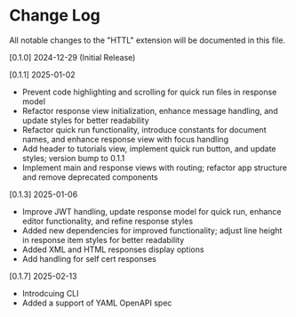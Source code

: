 # Change Log

All notable changes to the "HTTL" extension will be documented in this file.

[0.1.0] 2024-12-29 (Initial Release)

[0.1.1] 2025-01-02

- Prevent code highlighting and scrolling for quick run files in response model
- Refactor response view initialization, enhance message handling, and update styles for better readability
- Refactor quick run functionality, introduce constants for document names, and enhance response view with focus handling
- Add header to tutorials view, implement quick run button, and update styles; version bump to 0.1.1
- Implement main and response views with routing; refactor app structure and remove deprecated components

[0.1.3] 2025-01-06

- Improve JWT handling, update response model for quick run, enhance editor functionality, and refine response styles
- Added new dependencies for improved functionality; adjust line height in response item styles for better readability
- Added XML and HTML responses display options
- Add handling for self cert responses

[0.1.7] 2025-02-13

- Introdcuing CLI
- Added a support of YAML OpenAPI spec 
